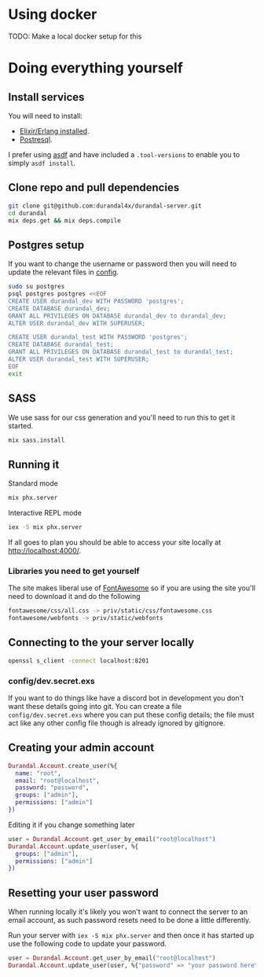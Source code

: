 # Using docker
TODO: Make a local docker setup for this


# Doing everything yourself
## Install services
You will need to install:
- [Elixir/Erlang installed](https://elixir-lang.org/install.html).
- [Postresql](https://www.postgresql.org/download).

I prefer using [asdf](https://github.com/asdf-vm/asdf) and have included a `.tool-versions` to enable you to simply `asdf install`.

## Clone repo and pull dependencies
```bash
git clone git@github.com:durandal4x/durandal-server.git
cd durandal
mix deps.get && mix deps.compile
```

## Postgres setup
If you want to change the username or password then you will need to update the relevant files in [config](/config).
```bash
sudo su postgres
psql postgres postgres <<EOF
CREATE USER durandal_dev WITH PASSWORD 'postgres';
CREATE DATABASE durandal_dev;
GRANT ALL PRIVILEGES ON DATABASE durandal_dev to durandal_dev;
ALTER USER durandal_dev WITH SUPERUSER;

CREATE USER durandal_test WITH PASSWORD 'postgres';
CREATE DATABASE durandal_test;
GRANT ALL PRIVILEGES ON DATABASE durandal_test to durandal_test;
ALTER USER durandal_test WITH SUPERUSER;
EOF
exit
```

## SASS
We use sass for our css generation and you'll need to run this to get it started.
```bash
mix sass.install
```

## Running it
Standard mode
```bash
mix phx.server
```

Interactive REPL mode
```bash
iex -S mix phx.server
```

If all goes to plan you should be able to access your site locally at [http://localhost:4000/](http://localhost:4000/).

### Libraries you need to get yourself
The site makes liberal use of [FontAwesome](https://fontawesome.com/) so if you are using the site you'll need to download it and do the following
```bash
fontawesome/css/all.css -> priv/static/css/fontawesome.css
fontawesome/webfonts -> priv/static/webfonts
```

## Connecting to the your server locally
```bash
openssl s_client -connect localhost:8201
```

### config/dev.secret.exs
If you want to do things like have a discord bot in development you don't want these details going into git. You can create a file `config/dev.secret.exs` where you can put these config details; the file must act like any other config file though is already ignored by gitignore.

## Creating your admin account
```elixir
Durandal.Account.create_user(%{
  name: "root",
  email: "root@localhost",
  password: "password",
  groups: ["admin"],
  permissions: ["admin"]
})
```

Editing it if you change something later
```elixir
user = Durandal.Account.get_user_by_email("root@localhost")
Durandal.Account.update_user(user, %{
  groups: ["admin"],
  permissions: ["admin"]
})
```

## Resetting your user password
When running locally it's likely you won't want to connect the server to an email account, as such password resets need to be done a little differently.

Run your server with `iex -S mix phx.server` and then once it has started up use the following code to update your password.

```elixir
user = Durandal.Account.get_user_by_email("root@localhost")
Durandal.Account.update_user(user, %{"password" => "your password here"})
```
